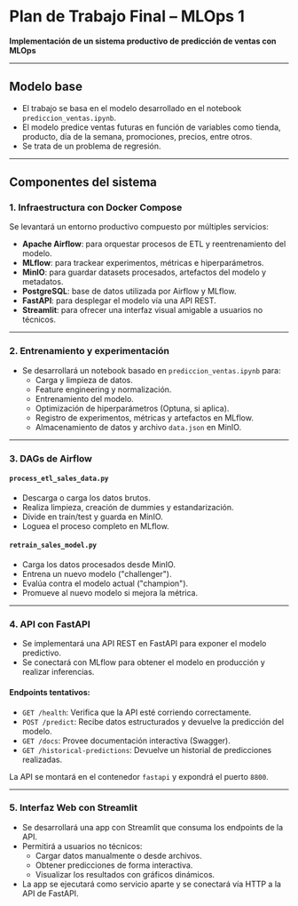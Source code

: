 # Plan de Trabajo Final – MLOps 1

**Implementación de un sistema productivo de predicción de ventas con MLOps**

---

## Modelo base

- El trabajo se basa en el modelo desarrollado en el notebook `prediccion_ventas.ipynb`.
- El modelo predice ventas futuras en función de variables como tienda, producto, día de la semana, promociones, precios, entre otros.
- Se trata de un problema de regresión.

---

## Componentes del sistema

### 1. Infraestructura con Docker Compose

Se levantará un entorno productivo compuesto por múltiples servicios:

- **Apache Airflow**: para orquestar procesos de ETL y reentrenamiento del modelo.
- **MLflow**: para trackear experimentos, métricas e hiperparámetros.
- **MinIO**: para guardar datasets procesados, artefactos del modelo y metadatos.
- **PostgreSQL**: base de datos utilizada por Airflow y MLflow.
- **FastAPI**: para desplegar el modelo vía una API REST.
- **Streamlit**: para ofrecer una interfaz visual amigable a usuarios no técnicos.

---

### 2. Entrenamiento y experimentación

- Se desarrollará un notebook basado en `prediccion_ventas.ipynb` para:
  - Carga y limpieza de datos.
  - Feature engineering y normalización.
  - Entrenamiento del modelo.
  - Optimización de hiperparámetros (Optuna, si aplica).
  - Registro de experimentos, métricas y artefactos en MLflow.
  - Almacenamiento de datos y archivo `data.json` en MinIO.

---

### 3. DAGs de Airflow

#### `process_etl_sales_data.py`
- Descarga o carga los datos brutos.
- Realiza limpieza, creación de dummies y estandarización.
- Divide en train/test y guarda en MinIO.
- Loguea el proceso completo en MLflow.

#### `retrain_sales_model.py`
- Carga los datos procesados desde MinIO.
- Entrena un nuevo modelo ("challenger").
- Evalúa contra el modelo actual ("champion").
- Promueve al nuevo modelo si mejora la métrica.

---

### 4. API con FastAPI

- Se implementará una API REST en FastAPI para exponer el modelo predictivo.
- Se conectará con MLflow para obtener el modelo en producción y realizar inferencias.

#### Endpoints tentativos:

- `GET /health`: Verifica que la API esté corriendo correctamente.
- `POST /predict`: Recibe datos estructurados y devuelve la predicción del modelo.
- `GET /docs`: Provee documentación interactiva (Swagger).
- `GET /historical-predictions`: Devuelve un historial de predicciones realizadas.

La API se montará en el contenedor `fastapi` y expondrá el puerto `8800`.

---

### 5. Interfaz Web con Streamlit

- Se desarrollará una app con Streamlit que consuma los endpoints de la API.
- Permitirá a usuarios no técnicos:
  - Cargar datos manualmente o desde archivos.
  - Obtener predicciones de forma interactiva.
  - Visualizar los resultados con gráficos dinámicos.
- La app se ejecutará como servicio aparte y se conectará vía HTTP a la API de FastAPI.